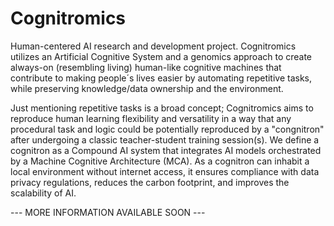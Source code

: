 # Cognitromics

Human-centered AI research and development project. Cognitromics utilizes an Artificial Cognitive System and a genomics approach to create always-on (resembling living) human-like cognitive machines that contribute to making people´s lives easier by automating repetitive tasks, while preserving knowledge/data ownership and the environment.

Just mentioning repetitive tasks is a broad concept; Cognitromics aims to reproduce human learning flexibility and versatility in a way that any procedural task and logic could be potentially reproduced by a "congnitron" after undergoing a classic teacher-student training session(s). We define a cognitron as a Compound AI system that integrates AI models orchestrated by a Machine Cognitive Architecture (MCA). As a cognitron can inhabit a local environment without internet access, it ensures compliance with data privacy regulations, reduces the carbon footprint, and improves the scalability of AI.

--- MORE INFORMATION AVAILABLE SOON ---
